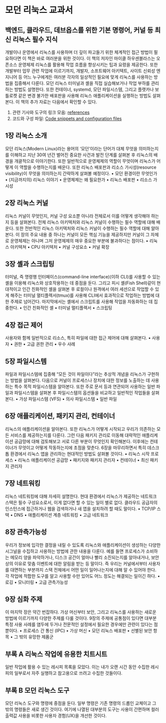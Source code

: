 # 모던 리눅스 교과서
## 백엔드, 클라우드, 데브옵스를 위한 기본 명령어, 커널 등 최신 리눅스 필수 지식

개발이나 운영에서 리눅스를 사용하며 더 깊이 파고들기 위한 체계적인 접근 방법이 필요하다면 이 책은 바로 여러분을 위한 것이다. 이 책의 저자인 마이클 하우센블라스는 오픈소스 운영체제 리눅스를 활용해 작업 흐름을 향상시키는 팁과 요령을 제공한다. 또한 개발부터 업무 관련 작업에 이르기까지, 개발자, 소프트웨어 아키텍트, 사이트 신뢰성 엔지니어 등 어느 누구에게든 여러분 각자의 일상적인 필요에 맞게 리눅스를 사용하는 방법을 집중해서 다룬다. 모던 리눅스 터미널과 셸을 직접 실습해보거나 작업 부하를 관리하는 방법도 설명한다. 또한 컨테이너, systemd, 모던 파일시스템, 그리고 플랫카나 보틀로켓 같은 변경 불가한 배포판을 사용해 리눅스 애플리케이션을 실행하는 방법도 살펴본다.
이 책의 추가 자료는 다음에서 확인할 수 있다.
1.	관련 기사와 도구의 링크 모음:  [references](https://github.com/onlybooks/modern-linux/blob/main/references.md)
2.	코드와 구성 파일: [Code snippets and configuration files](https://github.com/onlybooks/modern-linux/tree/main/code) 

## 1장 리눅스 소개
모던 리눅스(Modern Linux)라는 용어의 ‘모던’이라는 단어가 대체 무엇을 의미하는지를 이해하고 지난 30여 년간 벌어진 중요한 사건과 발전 단계를 살펴본 후 리눅스의 배경을 개괄적으로 이야기한다. 또한 일반적으로 운영체제의 역할이 무엇이며 리눅스가 어떻게 이 역할을 수행하는지를 배운다. 또한 리눅스 배포판과 리소스 가시성(resource visibility)이 무엇을 의미하는지 간략하게 살펴볼 예정이다.
• 모던 환경이란 무엇인가
• (지금까지의) 리눅스 이야기
• 운영체제는 왜 필요한가
• 리눅스 배포판
• 리소스 가시성

## 2장 리눅스 커널
리눅스 커널이 무엇인지, 커널 구성 요소뿐 아니라 전체로서 이를 어떻게 생각해야 하는지 등을 살펴본다. 전체 리눅스 아키텍처와 리눅스 커널이 수행하는 필수 역할에 대해 배운다. 또한 전반적인 리눅스 아키텍처와 리눅스 커널이 수행하는 필수 역할에 대해 알아본다. 이 장의 주요 내용 중 하나는 커널이 모든 핵심 기능을 제공하지만 커널이 그 자체로 운영체제는 아니며 그저 운영체제의 매우 중요한 부분에 불과하다는 점이다. 
•	리눅스 아키텍쳐
•	CPU 아키텍처
•	커널 구성요소
•	커널 확장

## 3장 셸과 스크립팅
터미널, 즉 명령행 인터페이스(command-line interface)(이하 CLI)를 사용할 수 있는 셸을 이용해 리눅스와 상호작용하는 데 중점을 둔다. 그리고 피시 셸(Fish Shell)같이 현대적이고 인간 친화적인 셸을 살펴본 후 로컬이나 원격에서 여러 세션으로 작업할 수 있게 해주는 터미널 멀티플렉서(tmux)를 사용해 CLI에서 효과적으로 작업하는 방법에 대한 주제로 넘어간다. 마지막에서는 셸에서 스크립트를 사용해 작업을 자동화하는 데 집중한다.
•	인간 친화적인 셸
•	터미널 멀티플렉서
•	스크립팅

## 4장 접근 제어
사용자와 함께 일반적으로 리소스, 특히 파일에 대한 접근 제어에 대해 살펴본다.
•	사용자
•	권한
•	고급 권한 관리
•	우수 사례

## 5장 파일시스템
파일과 파일시스템에 집중해 “모든 것이 파일이다”라는 추상적 개념을 리눅스가 구현하는 방법을 살펴본다. 다음으로 커널이 프로세스나 장치에 대한 정보를 노출하는 데 사용하는 특수 목적 파일시스템을 알아본다. 또한 주로 문서 등과 연관되어 사용하는 일반 파일과 파일시스템을 살펴본 후 파일시스템의 옵션들을 비교하고 일반적인 작업들을 살펴본다.
•	가상 파일시스템 (VFS)
•	의사 파일시스템
•	일반 파일

## 6장 애플리케이션, 패키지 관리, 컨테이너
리눅스의 애플리케이션을 알아본다. 또한 리눅스가 어떻게 시작되고 우리가 의존하는 모든 서비스를 제공하는지를 다룬다. 그런 다음 패키지 관리로 이동해 대략적인 애플리케이션 공급망에 대해 검토해보고 서로 다른 부분이 무엇인지 확인해본다. 이후에는 컨테이너가 무엇이고 어떻게 작동하는지에 초점을 맞춘다. 6장을 마무리하면서 특히 데스크톱 환경에서 리눅스 앱을 관리하는 현대적인 방법도 살펴볼 것이다.
•	리눅스 시작 프로세스
•	리눅스 애플리케이션 공급망
•	패키지와 패키지 관리자
•	컨테이너
•	최신 패키지 관리자

## 7장 네트워킹
리눅스 네트워킹에 대해 자세히 설명한다. 현대 환경에서 리눅스가 제공하는 네트워크 스택은 필수 구성요소로서, 이게 없다면 할 수 있는 일이 별로 없다. 클라우드 공급자의 인스턴스에 접근하거나 웹을 검색하거나 새 앱을 설치하려 할 때도 말이다.
•	TCP/IP 스택
•	DNS
•	애플리케이션 계층 네트워킹
•	고급 네트워크

## 8장 관측가능성
우리가 정보에 입각한 결정을 내릴 수 있도록 리눅스와 애플리케이션이 생성하는 다양한 시그널을 수집하고 사용하는 방법에 관한 내용을 다룬다. 예를 들면 프로세스가 소비하는 메모리 양을 파악하거나, 디스크 공간이 얼마나 빨리 소진되는지를 알아내거나, 보안상의 이유로 맞춤 이벤트에 대한 알림을 받는 등 말이다. 즉 우리는 커널에서부터 사용자를 대면하는 부분까지 스택 전체에서 어떤 일이 일어나는지에 대해 알 수 있어야 한다. 각 작업에 적합한 도구를 알고 사용할 수만 있어도 어느 정도는 해결되는 일이긴 하다.
•	로깅
•	모니터링
•	고급 관측가능성

## 9장 심화 주제
이 마지막 장은 약간 번잡하다. 가상 머신부터 보안, 그리고 리눅스를 사용하는 새로운 방법에 이르기까지 다양한 주제를 다룰 것이다. 9장의 주제에 공통점이 있다면 대부분 특정 사용 사례를 염두에 두거나 전문적인 설정에서 필요한 경우에만 관련이 있다는 점뿐이다.
•	프로세스 간 통신 (IPC)
•	가상 머신
•	모던 리눅스 배포판
•	선별된 보안 항목
•	그 밖의 유망한 제품군

## 부록 A 리눅스 작업에 유용한 치트시트
일반 작업에 활용 수 있는 레시피 목록을 모았다. 이는 내가 오랜 시간 동안 수집한 레시피의 일부로서 자주 실행하고 참고용으로 쓰려고 수집한 것들이다.
## 부록 B 모던 리눅스 도구
모던 리눅스 도구와 명령에 중점을 둔다. 일부 명령은 기존 명령의 드롭인 교체이고 그 밖의 명령들은 새로 생긴 것이다. 여기에 나열된 대부분의 도구는 사용이 간편하며 컬러 출력값 사용을 비롯한 사용자 경험(UX)을 개선한 것이다.
